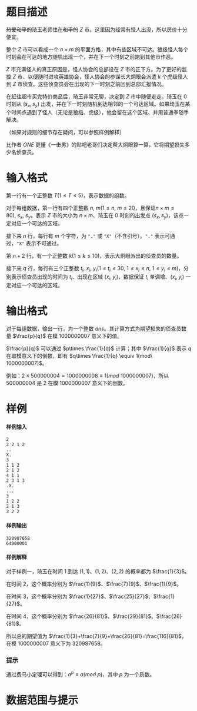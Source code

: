 
# 题目描述

~~热爱和平的~~琦玉老师住在~~和平的~~ $Z$ 市。这里因为经常有怪人出没，所以房价十分便宜。  
  
整个 $Z$ 市可以看成一个 $n\times m$ 的平面方格，其中有些区域不可达。狼级怪人每个时刻会在可达的地方随机出现一个，并在下一个时刻之前跑到其他市作恶。
  
$Z$ 市充满怪人的真正原因是，怪人协会的总部设在 $Z$ 市的正下方。为了更好的监控 $Z$ 市、以便随时进攻英雄协会，怪人协会的参谋长大炯眼会派遣 $k$ 个虎级怪人到 $Z$ 市侦查。这些侦查员会在出现的下一时刻之前回到总部汇报情况。  
  
在赶往超市买完特价商品后，琦玉非常无聊，决定到 $Z$ 市中随便走走。琦玉在 $0$ 时刻从 $(s_x,s_y)$ 出发，并在下一时刻随机到达相邻的一个可达区域。如果琦玉在某个时间点遇到了怪人（无论是狼级、虎级），他会留在这个区域、并用普通拳随手解决。  
  
（如果对规则的细节存在疑问，可以参照样例解释）  
  
比作者 $ONE$ 更懂《一击男》的贴吧老哥们决定帮大炯眼算一算，它将期望损失多少名侦查员。

# 输入格式

第一行有一个正整数 $T(1\leq T\leq 5)$，表示数据的组数。

对于每组数据，第一行有四个正整数 $n,\ m(1\le n,\ m\le 20$，且保证$n\times m\le 80),\ s_x,\ s_y$，表示 $Z$ 市的大小为 $n\times m$、琦玉在 $0$ 时刻的出发点 $(s_x,s_y)$，该点一定对应一个可达的区域。

接下来 $n$ 行，每行有 $m$ 个字符，为 `"."` 或 `"X"`（不含引号）。`"."` 表示可通过，`"X"` 表示不可通过。

第 $n+2$ 行，有一个正整数 $k(1\le k\le 10)$，表示大炯眼派出的侦查员的数量。

接下来 $q$ 行，每行有三个正整数 $t_i,\ x_i,\ y_i(1\le t_i\le 30,\ 1\le x_i\le n,\ 1\le y_i\le m)$，分别表示侦查员出现的时间为 $t_i$、出现在区域 $(x_i,y_i)$，数据保证 $t_i$ 单调增、$(x_i,y_i)$ 一定对应一个可达的区域。

# 输出格式

对于每组数据，输出一行，为一个整数 $ans$。其计算方式为期望损失的侦查员数量 $\frac{p}{q}$ 在模 $1000000007$ 意义下的值。  
  
$\frac{p}{q}$ 可以通过 $p\times \frac{1}{q}$ 计算；其中 $\frac{1}{q}$ 表示 $q$ 在取模意义下的倒数，即有 $q\times \frac{1}{q} \equiv 1(mod\ 1000000007)$。  
  
例如：$2\times 500000004=1000000008\equiv 1(mod$ $1000000007)$，所以 $500000004$ 是 $2$ 在模 $1000000007$ 意义下的倒数。  

# 样例

#### 样例输入

````plain
2
2 2 1 2
..
X.
3
1 1 2
2 1 2
4 1 1
2 3 1 3
.X.
...
3
1 2 2
2 1 3
3 2 2
````

#### 样例输出

````plain
320987658
64000001
````

#### 样例解释  
  
对于样例一，琦玉在时间 $1$ 到达 $(1,1)$、$(1,2)$、$(2,2)$ 的概率都为 $\frac{1}{3}$。
   
在时间 $2$，这个概率分别为 $\frac{1}{9}$、$\frac{7}{9}$、$\frac{1}{9}$。
  
在时间 $3$，这个概率分别为 $\frac{1}{27}$、$\frac{25}{27}$、$\frac{1}{27}$。
  
在时间 $4$，这个概率分别为 $\frac{26}{81}$、$\frac{29}{81}$、$\frac{26}{81}$。
  
所以总的期望值为 $\frac{1}{3}+\frac{7}{9}+\frac{26}{81}=\frac{116}{81}$，在模 $1000000007$ 意义下为 $320987658$。

### 提示
  
通过费马小定理可以得到：$a^{p}\equiv a (mod$ $p)$，其中 $p$ 为一个质数。

# 数据范围与提示



